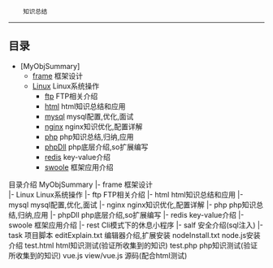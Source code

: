 		知识总结
------------------------

## 目录
- [MyObjSummary]
  - [frame](#frame) 			框架设计
  - [Linux](#Linux) 			Linux系统操作
    - [ftp](#ftp) 				FTP相关介绍
    - [html](#html) 			html知识总结和应用
    - [mysql](#mysql) 			mysql配置,优化,面试
    - [nginx](#nginx) 			nginx知识优化,配置详解
    - [php](#php) 				php知识总结,归纳,应用
    - [phpDll](#phpDll) 		php底层介绍,so扩展编写
    - [redis](#redis) 			key-value介绍
    - [swoole](#swoole)			框架应用介绍
  




目录介绍
MyObjSummary
|-	frame 							框架设计 			
|-	Linux							Linux系统操作
	|-	ftp 								FTP相关介绍
	|-	html  								html知识总结和应用
	|-	mysql 								mysql配置,优化,面试
	|-	nginx 								nginx知识优化,配置详解
	|-	php 								php知识总结,归纳,应用
	|-	phpDll 								php底层介绍,so扩展编写
	|-	redis 								key-value介绍
	|-	swoole 								框架应用介绍
|-	rest							Cli模式下的休息小程序
|-	salf 							安全介绍(sql注入)
|-	task 							项目脚本
	editExplain.txt 				编辑器介绍,扩展安装
	nodeInstall.txt 				node.js安装介绍
	test.html  						html知识测试(验证所收集到的知识)
	test.php 						php知识测试(验证所收集到的知识)
	vue.js 							view/vue.js 源码(配合html测试)